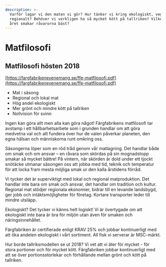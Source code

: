 ```yaml
---
description: >-
  Varför lagar vi den maten vi gör? Hur tänker vi kring ekologiskt, vegetariskt,
  regionalt? Behöver vi verkligen ha så mycket kött på tallriken? Vilken tid på
  året smakar råvarorna bäst?
---
```


# Matfilosofi

## Matfilosofi hösten 2018

[https://fargfabrikenevenemang.se/ffe-matfilosofi.pdf](https://fargfabrikenevenemang.se/ffe-matfilosofi.pdf)

- Mat i säsong
- Regional och lokal mat
- Hög andel ekologiskt
- Mer grönt och mindre kött på tallriken
- Nollvision för svinn

Ingen kan göra allt men alla kan göra något! Färgfabrikens matfilosofi tar avstamp i ett hållbarhetsarbete som i grunden handlar om att göra medvetna val och att fundera över hur de valen påverkar planeten, den egna hälsan och människorna runt omkring oss.

Säsongerna löper som en röd tråd genom vår matlagning. Det handlar både om smak och om ansvar – en råvara som skördas på sin mognadstopp smakar så mycket bättre! På vintern, när skörden är dold under ett tjockt snötäcke utmanar säsongen oss att jobba med tid, teknik och temperatur för att locka fram mesta möjliga smak ur den kalla årstidens förråd.

Vi tycker det är superviktigt med lokal och regional matproduktion. Det handlar inte bara om smak och ansvar, det handlar om tradition och kultur. Regional mat stödjer regionala ekonomier, bidrar till en levande landsbygd, ger jobb och intäktsmöjligheter för företag. Kortare transporter leder till mindre utsläpp.

Ekologiskt? Det tycker vi känns helt logiskt! Vi är övertygade om att ekologiskt inte bara är bra för miljön utan även för smaken och näringsinnehållet.

Färgfabriken är certifierade enligt KRAV 25% och jobbar kontinuerligt med att öka andelen ekologiskt i vårt sortiment. All fisk vi serverar är MSC-märkt.

Hur borde tallriksmodellen se ut 2018? Vi vet att vi äter för mycket - för stora portioner och för mycket kött. Färgfabriken jobbar kontinuerligt med att se över portionsstorlekar och förhållande mellan grönt och kött på tallriken.
